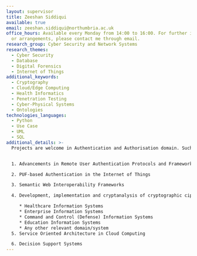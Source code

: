 ```yaml
---
layout: supervisor
title: Zeeshan Siddiqui
available: true
email: zeeshan.siddiqui@northumbria.ac.uk
office_hours: Available every Monday from 14:00 to 16:00. For further inquiries
  or arrangements, please contact me through email.
research_group: Cyber Security and Network Systems
research_themes:
  - Cyber Security
  - Database
  - Digital Forensics
  - Internet of Things
additional_keywords:
  - Cryptography
  - Cloud/Edge Computing
  - Health Informatics
  - Penetration Testing
  - Cyber-Physical Systems
  - Ontologies
technologies_languages:
  - Python
  - Use Case
  - UML
  - SQL
additional_details: >-
  Projects are welcome in Authentication and Authorisation domain. Such as,


  1. Advancements in Remote User Authentication Protocols and Frameworks

  2. PUF-based Authentication in the Internet of Things

  3. Semantic Web Interoperability Frameworks

  4. Development, implementation and cryptanalysis of cryptographic ciphers and protocols in,

     * Healthcare Information Systems
     * Enterprise Information Systems
     * Command and Control (Defense) Information Systems
     * Education Information Systems
     * Any other relevant domain/system
  5. Service Oriented Architecture in Cloud Computing

  6. Decision Support Systems
---
```

